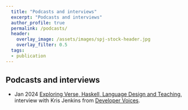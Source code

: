 ```yaml
---
  title: "Podcasts and interviews"
  excerpt: "Podcasts and interviews"
  author_profile: true
  permalink: /podcasts/
  header:
    overlay_image: /assets/images/spj-stock-header.jpg
    overlay_filter: 0.5
  tags:
  - publication
---
```


## Podcasts and interviews

* Jan 2024 [Exploring Verse, Haskell, Language Design and Teaching](https://www.youtube.com/watch?v=UBgam9XUHs0), interview with Kris Jenkins from [Developer Voices](https://www.youtube.com/@DeveloperVoices).
